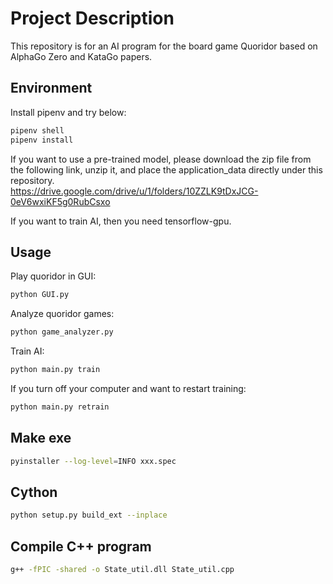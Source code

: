 # Project Description

This repository is for an AI program for the board game Quoridor based on AlphaGo Zero and KataGo papers.

## Environment

Install pipenv and try below:

```sh
pipenv shell
pipenv install
```


If you want to use a pre-trained model, please download the zip file from the following link, unzip it, and place the application_data directly under this repository.  
https://drive.google.com/drive/u/1/folders/10ZZLK9tDxJCG-0eV6wxiKF5g0RubCsxo

If you want to train AI, then you need tensorflow-gpu.

## Usage

Play quoridor in GUI:

```sh
python GUI.py
```

Analyze quoridor games:

```sh
python game_analyzer.py
```

Train AI:

```sh
python main.py train
```

If you turn off your computer and want to restart training:

```sh
python main.py retrain
```

## Make exe

```sh
pyinstaller --log-level=INFO xxx.spec
```

## Cython

```sh
python setup.py build_ext --inplace
```

## Compile C++ program

```sh
g++ -fPIC -shared -o State_util.dll State_util.cpp
```



